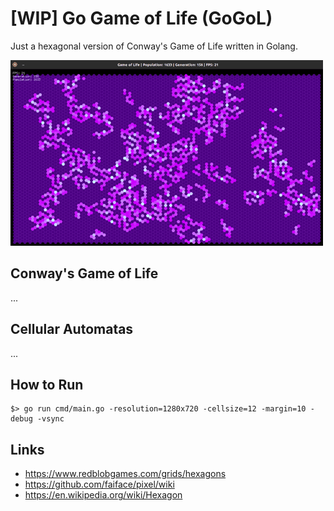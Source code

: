# [WIP] Go Game of Life (GoGoL)

Just a hexagonal version of Conway's Game of Life written in Golang. 

![Animation](/doc/animation.gif)

## Conway's Game of Life

...

## Cellular Automatas

...

## How to Run

```
$> go run cmd/main.go -resolution=1280x720 -cellsize=12 -margin=10 -debug -vsync
```

## Links
- https://www.redblobgames.com/grids/hexagons
- https://github.com/faiface/pixel/wiki
- https://en.wikipedia.org/wiki/Hexagon